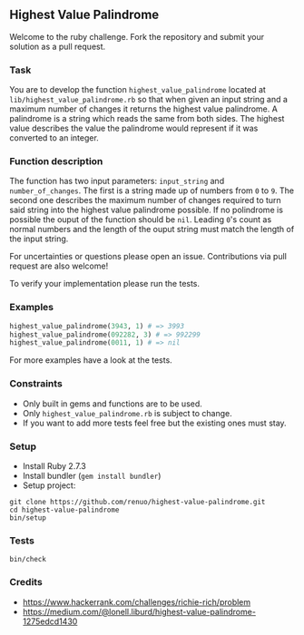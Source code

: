 ## Highest Value Palindrome

Welcome to the ruby challenge. Fork the repository and submit your solution as a pull request.

### Task
You are to develop the function `highest_value_palindrome` located at `lib/highest_value_palindrome.rb` so that when given an input string and a maximum number of changes it returns the highest value palindrome. A palindrome is a string which reads the same from both sides. The highest value describes the value the palindrome would represent if it was converted to an integer.

### Function description
The function has two input parameters: `input_string` and `number_of_changes`. The first is a string made up of numbers from `0` to `9`. The second one describes the maximum number of changes required to turn said string into the highest value palindrome possible. If no polindrome is possible the ouput of the function should be `nil`. Leading `0`'s count as normal numbers and the length of the ouput string must match the length of the input string.

For uncertainties or questions please open an issue. Contributions via pull request are also welcome!

To verify your implementation please run the tests.

### Examples
```ruby
highest_value_palindrome(3943, 1) # => 3993
highest_value_palindrome(092282, 3) # => 992299
highest_value_palindrome(0011, 1) # => nil
```
For more examples have a look at the tests.

### Constraints
* Only built in gems and functions are to be used.
* Only `highest_value_palindrome.rb` is subject to change.
* If you want to add more tests feel free but the existing ones must stay.

### Setup
* Install Ruby 2.7.3
* Install bundler (`gem install bundler`)
* Setup project:
```
git clone https://github.com/renuo/highest-value-palindrome.git
cd highest-value-palindrome
bin/setup
```

### Tests
```
bin/check
```

### Credits
* https://www.hackerrank.com/challenges/richie-rich/problem
* https://medium.com/@lonell.liburd/highest-value-palindrome-1275edcd1430
